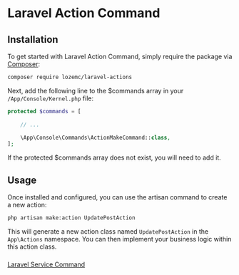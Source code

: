 # Laravel Action Command

## Installation

To get started with Laravel Action Command, simply require the package
via [Composer](https://packagist.org/packages/lozemc/laravel-actions):

```bash
composer require lozemc/laravel-actions
```

Next, add the following line to the $commands array in your `/App/Console/Kernel.php` file:

```php
protected $commands = [
    
    // ...

    \App\Console\Commands\ActionMakeCommand::class,
];
```

If the protected $commands array does not exist, you will need to add it.

## Usage

Once installed and configured, you can use the artisan command to create a new action:

```bash
php artisan make:action UpdatePostAction
```

This will generate a new action class named `UpdatePostAction` in the `App\Actions` namespace. You can then implement
your business logic within this action class.

###

[Laravel Service Command](https://github.com/lozemc/laravel-services)
